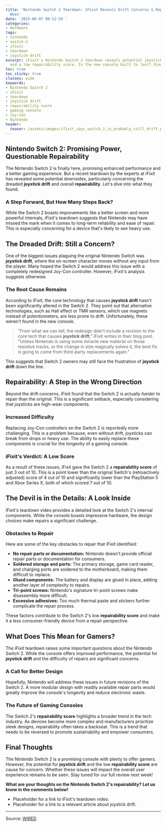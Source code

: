 ```yaml
---
title: 'Nintendo Switch 2 Teardown: iFixit Reveals Drift Concerns & Repairability
  Woes'
date: '2025-06-07 09:12:59 '
categories:
- Hardware
tags:
- nintendo
- switch-2
- ifixit
- teardown
- joystick-drift
excerpt: iFixit's Nintendo Switch 2 teardown reveals potential joystick drift issues
  and a low repairability score. Is the new console built to last? Find out more here!
toc: true
toc_sticky: true
classes: wide
keywords:
- Nintendo Switch 2
- iFixit
- teardown
- joystick drift
- repairability score
- gaming console
- Joy-Con
- Nintendo
header:
  teaser: /assets/images/ifixit_says_switch_2_is_probably_still_drift_prone_20250607091259.jpg
---
```


## Nintendo Switch 2: Promising Power, Questionable Repairability

The Nintendo Switch 2 is finally here, promising enhanced performance and a better gaming experience. But a recent teardown by the experts at iFixit has revealed some potential downsides, particularly concerning the dreaded **joystick drift** and overall **repairability**. Let's dive into what they found.

### A Step Forward, But How Many Steps Back?

While the Switch 2 boasts improvements like a better screen and more powerful internals, iFixit's teardown suggests that Nintendo may have missed the mark when it comes to long-term reliability and ease of repair. This is especially concerning for a device that's likely to see heavy use.

## The Dreaded Drift: Still a Concern?

One of the biggest issues plaguing the original Nintendo Switch was **joystick drift**, where the on-screen character moves without any input from the player. Many hoped the Switch 2 would address this issue with a completely redesigned Joy-Con controller. However, iFixit's analysis suggests otherwise.

### The Root Cause Remains

According to iFixit, the core technology that causes **joystick drift** hasn't been significantly altered in the Switch 2. They point out that alternative technologies, such as Hall effect or TMR sensors, which use magnets instead of potentiometers, are less prone to drift. Unfortunately, these weren't found in the new console.

> "From what we can tell, the redesign didn’t include a revision to the core tech that causes **joystick drift**," iFixit writes in their blog post. "Unless Nintendo is using some miracle new material on those resistive tracks, or the change in size magically solves it, the best fix is going to come from third-party replacements again."

This suggests that Switch 2 owners may still face the frustration of **joystick drift** down the line.

## Repairability: A Step in the Wrong Direction

Beyond the drift concerns, iFixit found that the Switch 2 is actually *harder* to repair than the original. This is a significant setback, especially considering that joysticks are high-wear components.

### Increased Difficulty

Replacing Joy-Con controllers on the Switch 2 is reportedly more challenging. This is a problem because, even without drift, joysticks can break from drops or heavy use. The ability to easily replace these components is crucial for the longevity of a gaming console.

### iFixit's Verdict: A Low Score

As a result of these issues, iFixit gave the Switch 2 a **repairability score** of just 3 out of 10. This is a point lower than the original Switch's (retroactively adjusted) score of 4 out of 10 and significantly lower than the PlayStation 5 and Xbox Series X, both of which scored 7 out of 10.

## The Devil is in the Details: A Look Inside

iFixit's teardown video provides a detailed look at the Switch 2's internal components. While the console boasts impressive hardware, the design choices make repairs a significant challenge.

### Obstacles to Repair

Here are some of the key obstacles to repair that iFixit identified:

*   **No repair parts or documentation:** Nintendo doesn't provide official repair parts or documentation for consumers.
*   **Soldered storage and ports:** The primary storage, game card reader, and charging ports are soldered to the motherboard, making them difficult to replace.
*   **Glued components:** The battery and display are glued in place, adding another layer of complexity to repairs.
*   **Tri-point screws:** Nintendo's signature tri-point screws make disassembly more difficult.
*   **Excessive adhesives:** Too much thermal paste and stickers further complicate the repair process.

These factors contribute to the Switch 2's low **repairability score** and make it a less consumer-friendly device from a repair perspective.

## What Does This Mean for Gamers?

The iFixit teardown raises some important questions about the Nintendo Switch 2. While the console offers improved performance, the potential for **joystick drift** and the difficulty of repairs are significant concerns.

### A Call for Better Design

Hopefully, Nintendo will address these issues in future revisions of the Switch 2. A more modular design with readily available repair parts would greatly improve the console's longevity and reduce electronic waste.

### The Future of Gaming Consoles

The Switch 2's **repairability score** highlights a broader trend in the tech industry. As devices become more complex and manufacturers prioritize sleek designs, repairability often takes a backseat. This is a trend that needs to be reversed to promote sustainability and empower consumers.

## Final Thoughts

The Nintendo Switch 2 is a promising console with plenty to offer gamers. However, the potential for **joystick drift** and the low **repairability score** are cause for concern. Whether these issues will impact the overall user experience remains to be seen. Stay tuned for our full review next week!

**What are your thoughts on the Nintendo Switch 2's repairability? Let us know in the comments below!**

 - Placeholder for a link to iFixit's teardown video.
 - Placeholder for a link to a relevant article about joystick drift.

---

Source: [WIRED](https://www.wired.com/story/ifixit-says-switch-2-is-probably-still-drift-prone/)